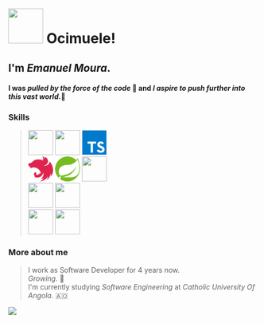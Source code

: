 # <img src="https://media.giphy.com/media/zJ3V6Ot51H8Y0/giphy.gif" height="70" width="70"> Ocimuele! 
## I'm *Emanuel Moura*. 
#### I was *pulled by the force of the code* 🥺 and *I aspire to push further into this vast world*.🥺

### Skills
> <img src="https://cdn.jsdelivr.net/gh/devicons/devicon/icons/java/java-original-wordmark.svg" width="50" height="50"> <img src="https://cdn.jsdelivr.net/gh/devicons/devicon/icons/javascript/javascript-original.svg" width="50" height="50"> <img src="https://raw.githubusercontent.com/devicons/devicon/6910f0503efdd315c8f9b858234310c06e04d9c0/icons/typescript/typescript-original.svg" width="50" height="50"> <br>
> <img src="https://raw.githubusercontent.com/devicons/devicon/6910f0503efdd315c8f9b858234310c06e04d9c0/icons/nestjs/nestjs-original.svg" width="50" height="50"> <img src="https://github.com/devicons/devicon/blob/v2.16.0/icons/spring/spring-original.svg" width="50" height="50"> <img src="https://www.svgrepo.com/show/303360/nodejs-logo.svg" width="50" height="50"> <br>
> <img src="https://cdn.jsdelivr.net/gh/devicons/devicon/icons/postgresql/postgresql-original-wordmark.svg" width="50" height="50">   <img src="https://cdn.jsdelivr.net/gh/devicons/devicon/icons/bash/bash-original.svg" width="50" height="50"> <br>
> <img src="https://cdn.jsdelivr.net/gh/devicons/devicon/icons/npm/npm-original-wordmark.svg" width="50" height="50">  <img src="https://cdn.jsdelivr.net/gh/devicons/devicon/icons/git/git-original.svg" width="50" height="50">


### More about me
> I work as Software Developer for 4 years now. <br>
> *Growing*. 🌱 <br>
> I'm currently studying *Software Engineering* at *Catholic University Of Angola*. 🇦🇴


<img src="https://rapidapi.com/blog/wp-content/uploads/2018/06/giphy1.gif">
